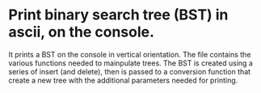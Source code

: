 # Print binary search tree (BST) in ascii, on the console.

It prints a BST on the console in vertical orientation.
The file contains the various functions needed to mainpulate trees.
The BST is created using a series of insert (and delete), then is passed to a conversion function that create a new tree with the additional parameters needed for printing.

